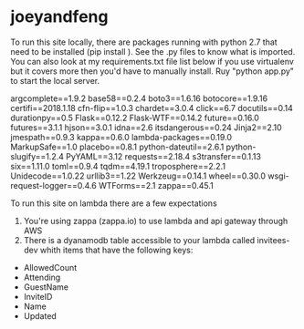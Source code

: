 # joeyandfeng
To run this site locally, there are packages running with python 2.7 that need to be installed (pip install <package>). 
See the .py files to know what is imported. You can also look at my requirements.txt file list below if you use virtualenv but it covers more then you'd have to manually install.
Ruy "python app.py" to start the local server.

argcomplete==1.9.2
base58==0.2.4
boto3==1.6.16
botocore==1.9.16
certifi==2018.1.18
cfn-flip==1.0.3
chardet==3.0.4
click==6.7
docutils==0.14
durationpy==0.5
Flask==0.12.2
Flask-WTF==0.14.2
future==0.16.0
futures==3.1.1
hjson==3.0.1
idna==2.6
itsdangerous==0.24
Jinja2==2.10
jmespath==0.9.3
kappa==0.6.0
lambda-packages==0.19.0
MarkupSafe==1.0
placebo==0.8.1
python-dateutil==2.6.1
python-slugify==1.2.4
PyYAML==3.12
requests==2.18.4
s3transfer==0.1.13
six==1.11.0
toml==0.9.4
tqdm==4.19.1
troposphere==2.2.1
Unidecode==1.0.22
urllib3==1.22
Werkzeug==0.14.1
wheel==0.30.0
wsgi-request-logger==0.4.6
WTForms==2.1
zappa==0.45.1


To run this site on lambda there are a few expectations
1. You're using zappa (zappa.io) to use lambda and api gateway through AWS
2. There is a dyanamodb table accessible to your lambda called invitees-dev whith items that have the following keys:
- AllowedCount
- Attending
- GuestName
- InviteID
- Name
- Updated


